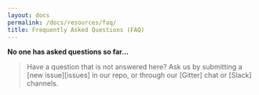 ```yaml
---
layout: docs
permalink: /docs/resources/faq/
title: Frequently Asked Questions (FAQ)
---
```


**No one has asked questions so far...**


> Have a question that is not answered here? Ask us by submitting a [new issue][issues] in our repo, or through our [Gitter] chat or [Slack] channels.
